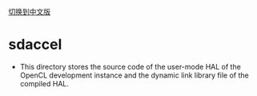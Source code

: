 [切换到中文版](./README_CN.md)


# sdaccel
* This directory stores the source code of the user-mode HAL of the OpenCL development instance and the dynamic link library file of the compiled HAL.

